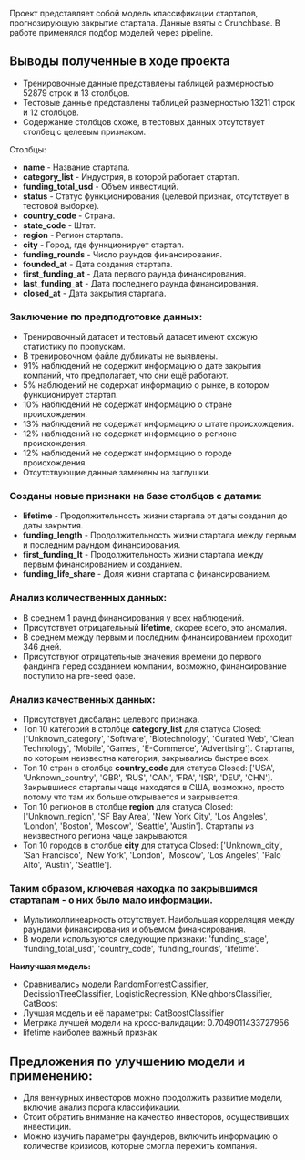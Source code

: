 Проект представляет собой модель классификации стартапов, прогнозирующую закрытие стартапа. Данные взяты с Crunchbase.
В работе применялся подбор моделей через pipeline.


## Выводы полученные в ходе проекта

- Тренировочные данные представлены таблицей размерностью 52879 строк и 13 столбцов.
- Тестовые данные представлены таблицей размерностью 13211 строк и 12 столбцов.
- Содержание столбцов схоже, в тестовых данных отсутствует столбец с целевым признаком.

Столбцы:
- **name** - Название стартапа.
- **category_list** - Индустрия, в которой работает стартап.
- **funding_total_usd** - Объем инвестиций.
- **status** - Статус функционирования (целевой признак, отсутствует в тестовой выборке).
- **country_code** - Страна.
- **state_code** - Штат.
- **region** - Регион стартапа.
- **city** - Город, где функционирует стартап.
- **funding_rounds** - Число раундов финансирования.
- **founded_at** - Дата создания стартапа.
- **first_funding_at** - Дата первого раунда финансирования.
- **last_funding_at** - Дата последнего раунда финансирования.
- **closed_at** - Дата закрытия стартапа.

### Заключение по предподготовке данных:

- Тренировочный датасет и тестовый датасет имеют схожую статистику по пропускам.
- В тренировочном файле дубликаты не выявлены.
- 91% наблюдений не содержит информацию о дате закрытия компаний, что предполагает, что они ещё работают.
- 5% наблюдений не содержат информацию о рынке, в котором функционирует стартап.
- 10% наблюдений не содержат информацию о стране происхождения.
- 13% наблюдений не содержат информацию о штате происхождения.
- 12% наблюдений не содержат информацию о регионе происхождения.
- 12% наблюдений не содержат информацию о городе происхождения.
- Отсутствующие данные заменены на заглушки.

### Созданы новые признаки на базе столбцов с датами:

- **lifetime** - Продолжительность жизни стартапа от даты создания до даты закрытия.
- **funding_length** - Продолжительность жизни стартапа между первым и последним раундом финансирования.
- **first_funding_lt** - Продолжительность жизни стартапа между первым финансированием и созданием.
- **funding_life_share** - Доля жизни стартапа с финансированием.

### Анализ количественных данных:

- В среднем 1 раунд финансирования у всех наблюдений.
- Присутствует отрицательный **lifetime**, скорее всего, это аномалия.
- В среднем между первым и последним финансированием проходит 346 дней.
- Присутствуют отрицательные значения времени до первого фандинга перед созданием компании, возможно, финансирование поступило на pre-seed фазе.

### Анализ качественных данных:

- Присутствует дисбаланс целевого признака.
- Топ 10 категорий в столбце **category_list** для статуса Closed: ['Unknown_category', 'Software', 'Biotechnology', 'Curated Web', 'Clean Technology', 'Mobile', 'Games', 'E-Commerce', 'Advertising']. Стартапы, по которым неизвестна категория, закрывались быстрее всех.
- Топ 10 стран в столбце **country_code** для статуса Closed: ['USA', 'Unknown_country', 'GBR', 'RUS', 'CAN', 'FRA', 'ISR', 'DEU', 'CHN']. Закрывшиеся стартапы чаще находятся в США, возможно, просто потому что там их больше открывается и закрывается.
- Топ 10 регионов в столбце **region** для статуса Closed: ['Unknown_region', 'SF Bay Area', 'New York City', 'Los Angeles', 'London', 'Boston', 'Moscow', 'Seattle', 'Austin']. Стартапы из неизвестного региона чаще закрываются.
- Топ 10 городов в столбце **city** для статуса Closed: ['Unknown_city', 'San Francisco', 'New York', 'London', 'Moscow', 'Los Angeles', 'Palo Alto', 'Austin', 'Seattle'].

### Таким образом, ключевая находка по закрывшимся стартапам - о них было мало информации.

- Мультиколлинеарность отсутствует. Наибольшая корреляция между раундами финансирования и объемом финансирования.
- В модели используются следующие признаки: 'funding_stage', 'funding_total_usd', 'country_code', 'funding_rounds', 'lifetime'.

__Наилучшая модель:__ 

- Сравнивались модели RandomForrestClassifier, DecissionTreeClassifier, LogisticRegression, KNeighborsClassifier, CatBoost
- Лучшая модель и её параметры: CatBoostClassifier
- Метрика лучшей модели на кросс-валидации: 0.7049011433727956
- lifetime наиболее важный признак

## Предложения по улучшению модели и применению:

- Для венчурных инвесторов можно продолжить развитие модели, включив анализ порога классификации.
- Стоит обратить внимание на качество инвесторов, осуществивших инвестиции.
- Можно изучить параметры фаундеров, включить информацию о количестве кризисов, которые смогла пережить компания.

